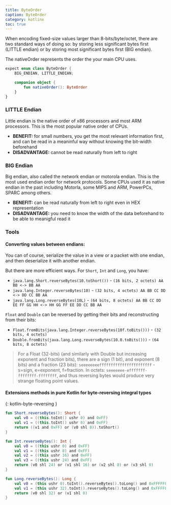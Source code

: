 ```yaml
---
title: ByteOrder
caption: ByteOrder
category: kotlinx
toc: true
---
```


When encoding fixed-size values larger than 8-bits/byte/octet, there are two standard ways of doing so:
by storing less significant bytes first (LITTLE endian) or by storing most significant bytes first (BIG endian).

The nativeOrder represents the order the your main CPU uses.

```kotlin
expect enum class ByteOrder {
    BIG_ENDIAN, LITTLE_ENDIAN;

    companion object {
        fun nativeOrder(): ByteOrder
    }
}
```

### LITTLE Endian

Little endian is the native order of x86 processors and most ARM processors.
This is the most popular native order of CPUs.

* **BENEFIT:** for small numbers, you get the most relevant information first, and can be read in a meaninful way without knowing the bit-width beforehand  
* **DISADVANTAGE:** cannot be read naturally from left to right

### BIG Endian

Big endian, also called the network endian or motorola endian.
This is the most used endian order for network protocols.
Some CPUs used it as native endian in the past including Motorla,
some MIPS and ARM, PowerPCs, SPARC among others.

* **BENEFIT:** can be read naturally from left to right even in HEX representation
* **DISADVANTAGE:** you need to know the width of the data beforehand to be able to meanigful read it


### Tools

#### Converting values between endians:

You can of course, serialize the value in a view or a packet with one endian,
and then deserialize it with another endian.

But there are more efficient ways. For `Short`, `Int` and `Long`, you have:

* `java.lang.Short.reverseBytes(10.toShort())` - `(16 bits, 2 octets) AA BB <-> BB AA`
* `java.lang.Integer.reverseBytes(10)` - `(32 bits, 4 octets) AA BB CC DD <-> DD CC BB AA`
* `java.lang.Long.reverseBytes(10L)` - `(64 bits, 8 octets) AA BB CC DD EE FF GG HH <-> HH GG FF EE DD CC BB AA`

`Float` and `Double` can be reversed by getting their bits and reconstructing from their bits:

* `Float.fromBits(java.lang.Integer.reverseBytes(10f.toBits()))` - `(32 bits, 4 octets)`
* `Double.fromBits(java.lang.Long.reverseBytes(10.0.toBits()))` - `(64 bits, 8 octets)`

> For a Float (32-bits) (and similarly with Double but increasing exponent and fraction bits), there are a sign (1 bit), and exponent (8 bits) and a fraction (23 bits):
> `seeeeeeeefffffffffffffffffffffff` - s=sign, e=exponent, f=fraction.
> In octets: `seeeeeee-efffffff-ffffffff-ffffffff`, and thus reversing bytes would produce very strange
> floating point values.

#### Extensions methods in pure Kotlin for byte-reversing integral types
{: kotlin-byte-reversing }

```kotlin
fun Short.reverseBytes(): Short {
	val v0 = ((this.toInt() ushr 0) and 0xFF)
	val v1 = ((this.toInt() ushr 8) and 0xFF)
	return ((v1 and 0xFF) or (v0 shl 8)).toShort()
}

fun Int.reverseBytes(): Int {
	val v0 = ((this ushr 0) and 0xFF)
	val v1 = ((this ushr 8) and 0xFF)
	val v2 = ((this ushr 16) and 0xFF)
	val v3 = ((this ushr 24) and 0xFF)
	return (v0 shl 24) or (v1 shl 16) or (v2 shl 8) or (v3 shl 0)
}

fun Long.reverseBytes(): Long {
	val v0 = (this ushr 0).toInt().reverseBytes().toLong() and 0xFFFFFFFFL
	val v1 = (this ushr 32).toInt().reverseBytes().toLong() and 0xFFFFFFFFL
	return (v0 shl 32) or (v1 shl 0)
}
```

